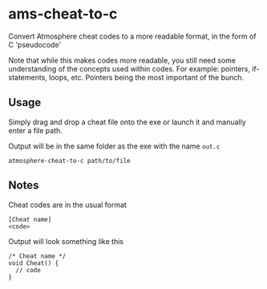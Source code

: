 # ams-cheat-to-c
Convert Atmosphere cheat codes to a more readable format, in the form of C 'pseudocode'

Note that while this makes codes more readable, you still need some understanding of the concepts used within codes.
For example: pointers, if-statements, loops, etc. Pointers being the most important of the bunch.

## Usage
Simply drag and drop a cheat file onto the exe or launch it and manually enter a file path.

Output will be in the same folder as the exe with the name `out.c`

```
atmosphere-cheat-to-c path/to/file
```

## Notes
Cheat codes are in the usual format
```
[Cheat name]
<code>
```

Output will look something like this
```
/* Cheat name */
void Cheat() {
  // code
}
```
